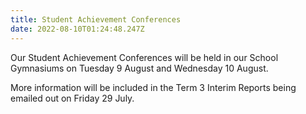 ```yaml
---
title: Student Achievement Conferences
date: 2022-08-10T01:24:48.247Z
---
```

Our Student Achievement Conferences will be held in our School Gymnasiums on Tuesday 9 August and Wednesday 10 August.

More information will be included in the Term 3 Interim Reports being emailed out on Friday 29 July.